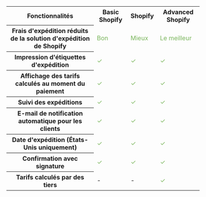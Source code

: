 <table class="reports-availability">
  <tr>
    <th style="text-align: center">Fonctionnalités</th>
    <th style="text-align: center">Basic Shopify</th>
    <th style="text-align: center">Shopify</th>
    <th style="text-align: center">Advanced Shopify</th>
  </tr>
  <tr>
    <th>Frais d'expédition réduits de la solution d'expédition de Shopify</th>
    <td style="color: #7ab55c">Bon</td>
    <td style="color: #7ab55c">Mieux</td>
    <td style="color: #7ab55c">Le meilleur</td>
  </tr>
  <tr>
    <th>Impression d'étiquettes d'expédition</th>
    <td style="color: #7ab55c">✓</td>
    <td style="color: #7ab55c">✓</td>
    <td style="color: #7ab55c">✓</td>
  </tr>
  <tr>
    <th>Affichage des tarifs calculés au moment du paiement</th>
    <td style="color: #7ab55c">✓</td>
    <td style="color: #7ab55c">✓</td>
    <td style="color: #7ab55c">✓</td>
  </tr>
  <tr>
    <th>Suivi des expéditions</th>
    <td style="color: #7ab55c">✓</td>
    <td style="color: #7ab55c">✓</td>
    <td style="color: #7ab55c">✓</td>
  </tr>
  <tr>
    <th>E-mail de notification automatique pour les clients</th>
    <td style="color: #7ab55c">✓</td>
    <td style="color: #7ab55c">✓</td>
    <td style="color: #7ab55c">✓</td>
  </tr>
  <tr>
    <th>Date d'expédition (États-Unis uniquement)</th>
    <td style="color: #7ab55c">✓</td>
    <td style="color: #7ab55c">✓</td>
    <td style="color: #7ab55c">✓</td>
  </tr>
  <tr>
    <th>Confirmation avec signature</th>
    <td style="color: #7ab55c">✓</td>
    <td style="color: #7ab55c">✓</td>
    <td style="color: #7ab55c">✓</td>
  </tr>
  <tr>
      <th>Tarifs calculés par des tiers</th>
      <td>-</td>
      <td>-</td>
      <td style="color: #7ab55c">✓</td>
  </tr>
</table>

